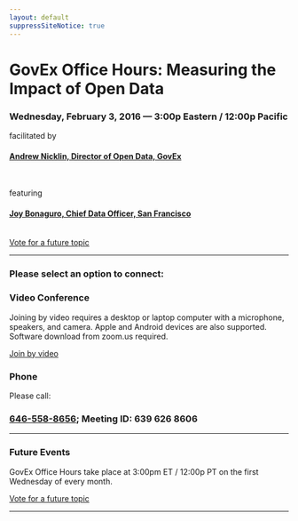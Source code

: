 ```yaml
---
layout: default
suppressSiteNotice: true
---
```


  <div class="row center-block">
    <h1>GovEx Office Hours: Measuring the Impact of Open Data</h1>
    <h3>Wednesday, February 3, 2016 &mdash; 3:00p Eastern / 12:00p Pacific</h3>
    <p>facilitated by</p>
    <!--<h4><a href="https://www.linkedin.com/in/carterhewgley">Carter Hewgley, Director of Performance & Analytics, GovEx</a></h4> -->
    <h4><a href="https://www.linkedin.com/in/andrewnicklin">Andrew Nicklin, Director of Open Data, GovEx</a></h4>
    <br />
    <p>featuring</p>
    <h4><a href="https://www.linkedin.com/in/joybonaguro">Joy Bonaguro, Chief Data Officer, San Francisco</a></h4>
    <br />    
    <a class="btn btn-primary" href="/office-hours/vote" target="_blank">Vote for a future topic</a>
    <br />
    <hr />
    <h3>Please select an option to connect:</h3>
  </div>

  <div class="row">
    <div class="col-md-6">
      <div class="panel panel-info">
        <div class="panel-heading"><h3 class="panel-title"><span class="glyphicon glyphicon glyphicon-facetime-video"></span> Video Conference</h3></div>
        <div class="panel-body">
          <p>Joining by video requires a desktop or laptop computer with a microphone, speakers, and camera. Apple and Android devices are also supported. Software download from zoom.us required.</p>
          <a class="btn btn-primary" href="https://zoom.us/j/6396268606" target="_blank">Join by video</a>
        </div>
      </div>
    </div>
    <div class="col-md-6">
      <div class="panel panel-info">
        <div class="panel-heading"><h3 class="panel-title"><span class="glyphicon glyphicon-earphone"></span> Phone</h3></div>
        <div class="panel-body">
          <p>Please call:</p>
          <h3><a href="tel:+1-646-558-8656">646-558-8656</a>; Meeting ID: 639 626 8606</h3>
        </div>
      </div>
    </div>
  </div>

  <hr />
  
  <div class="row center-block">
    <h3>Future Events</h3>
    <p>GovEx Office Hours take place at 3:00pm ET / 12:00p PT on the first Wednesday of every month.</p>
    <a class="btn btn-primary" href="/office-hours/vote" target="_blank">Vote for a future topic</a>
  </div>
  
  <hr />
  
  <div class="row center-block">
    <h3 id="previousevents"><a class="btn btn-primary" href="http://govex.jhu.edu/resource-type/office-hours/>View Previous Events</a></h3>
  </div>
      
